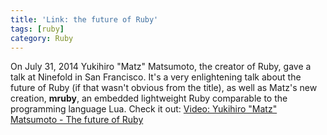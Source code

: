 ```yaml
---
title: 'Link: the future of Ruby'
tags: [ruby]
category: Ruby
---
```


On July 31, 2014 Yukihiro "Matz" Matsumoto, the creator of Ruby, gave a talk at Ninefold in San Francisco. It's a very enlightening talk about the future of Ruby (if that wasn't obvious from the title), as well as Matz's new creation, **mruby**, an embedded lightweight Ruby comparable to the programming language Lua. Check it out: [Video: Yukihiro "Matz" Matsumoto - The future of Ruby](https://ninefold.com/blog/2014/08/07/ninefold-presents-yukihiro-matz-matsumoto-live/)
